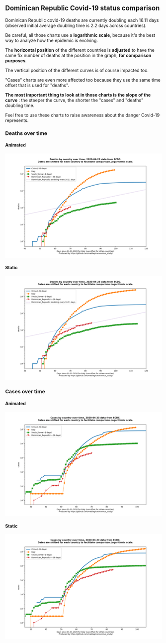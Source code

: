 ## Dominican Republic Covid-19 status comparison 

Dominican Republic covid-19 deaths are currently doubling each 16.11 days (observed initial average doubling time is 2.2 days across countries).



Be careful, all those charts use a **logarithmic scale**, because it's the best way to analyze how the epidemic is evolving.
 
The **horizontal position** of the different countries is **adjusted** to have the same fix number of deaths at the position in the graph, **for comparison purposes**.

The vertical position of the different curves is of course impacted too.

"Cases" charts are even more affected too because they use the same time offset that is used for "deaths".

**The most important thing to look at in those charts is the slope of the curve** : the steeper the curve, the shorter the "cases" and "deaths" doubling time.

Feel free to use these charts to raise awareness about the danger Covid-19 represents. 


 
### Deaths over time
 
#### Animated
![Dominican Republic covid-19 deaths animated chart](https://raw.githubusercontent.com/madlag/coronavirus_study/master/notebooks/graphs/2020-04-23/countries/Dominican_Republic/2020-04-23_Dominican_Republic_deaths.gif "Dominican Republic covid-19 deaths animated chart")   
 
#### Static
![Dominican Republic covid-19 deaths static chart](https://raw.githubusercontent.com/madlag/coronavirus_study/master/notebooks/graphs/2020-04-23/countries/Dominican_Republic/2020-04-23_Dominican_Republic_deaths.png "Dominican Republic covid-19 deaths static chart")   

 
### Cases over time
 
#### Animated
![Dominican Republic covid-19 cases animated chart](https://raw.githubusercontent.com/madlag/coronavirus_study/master/notebooks/graphs/2020-04-23/countries/Dominican_Republic/2020-04-23_Dominican_Republic_cases.gif "Dominican Republic covid-19 cases animated chart")   
 
#### Static
![Dominican Republic covid-19 cases static chart](https://raw.githubusercontent.com/madlag/coronavirus_study/master/notebooks/graphs/2020-04-23/countries/Dominican_Republic/2020-04-23_Dominican_Republic_cases.png "Dominican Republic covid-19 cases static chart")   

